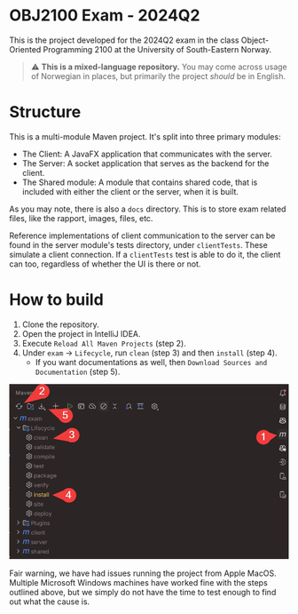 # OBJ2100 Exam - 2024Q2

This is the project developed for the 2024Q2 exam in the class Object-Oriented Programming 2100 at the University of South-Eastern Norway.

> :warning: **This is a mixed-language repository.** You may come across usage of Norwegian in places, but primarily the project _should_ be in English.

# Structure

This is a multi-module Maven project. It's split into three primary modules:
- The Client: A JavaFX application that communicates with the server.
- The Server: A socket application that serves as the backend for the client.
- The Shared module: A module that contains shared code, that is included with either the client or the server, when it is built.

As you may note, there is also a `docs` directory. This is to store exam related files, like the rapport, images, files, etc.

Reference implementations of client communication to the server can be found in the server module's tests directory, under `clientTests`. These simulate a client connection. If a `clientTests` test is able to do it, the client can too, regardless of whether the UI is there or not.

# How to build

1. Clone the repository.
2. Open the project in IntelliJ IDEA.
3. Execute `Reload All Maven Projects` (step 2).
4. Under `exam` → `Lifecycle`, run `clean` (step 3) and then `install` (step 4).
   - If you want documentations as well, then `Download Sources and Documentation` (step 5).

![IntelliJMavenSidebarSteps.png](docs%2FIntelliJMavenSidebarSteps.png)

Fair warning, we have had issues running the project from Apple MacOS. Multiple Microsoft Windows machines have worked fine with the steps outlined above, but we simply do not have the time to test enough to find out what the cause is.
